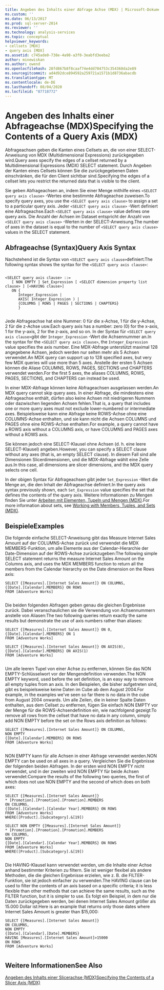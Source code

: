 ```yaml
---
title: Angeben des Inhalts einer Abfrage Achse (MDX) | Microsoft-Dokumentation
ms.custom: ''
ms.date: 06/13/2017
ms.prod: sql-server-2014
ms.reviewer: ''
ms.technology: analysis-services
ms.topic: conceptual
helpviewer_keywords:
- cellsets [MDX]
- query axis [MDX]
ms.assetid: c745ade0-738e-4a98-a3f0-3eabfd3eeba2
author: minewiskan
ms.author: owend
ms.openlocfilehash: 28fd867b8f8caaf74e4dd704753c354368da2e89
ms.sourcegitcommit: ad4d92dce894592a259721a1571b1d8736abacdb
ms.translationtype: MT
ms.contentlocale: de-DE
ms.lasthandoff: 08/04/2020
ms.locfileid: "87718772"
---
```

# <a name="specifying-the-contents-of-a-query-axis-mdx"></a><span data-ttu-id="69a58-102">Angeben des Inhalts einer Abfrageachse (MDX)</span><span class="sxs-lookup"><span data-stu-id="69a58-102">Specifying the Contents of a Query Axis (MDX)</span></span>
  <span data-ttu-id="69a58-103">Abfrageachsen geben die Kanten eines Cellsets an, die von einer SELECT-Anweisung von MDX (Multidimensional Expressions) zurückgegeben wird.</span><span class="sxs-lookup"><span data-stu-id="69a58-103">Query axes specify the edges of a cellset returned by a Multidimensional Expressions (MDX) SELECT statement.</span></span> <span data-ttu-id="69a58-104">Durch Angeben der Kanten eines Cellsets können Sie die zurückgegebenen Daten einschränken, die für den Client sichtbar sind.</span><span class="sxs-lookup"><span data-stu-id="69a58-104">Specifying the edges of a cellset lets you restrict the returned data that is visible to the client.</span></span>  
  
 <span data-ttu-id="69a58-105">Sie geben Abfrageachsen an, indem Sie einer Menge mithilfe eines `<SELECT query axis clause>` -Wertes eine bestimmte Abfrageachse zuweisen.</span><span class="sxs-lookup"><span data-stu-id="69a58-105">To specify query axes, you use the `<SELECT query axis clause>` to assign a set to a particular query axis.</span></span> <span data-ttu-id="69a58-106">Jeder `<SELECT query axis clause>` -Wert definiert eine Abfrageachse.</span><span class="sxs-lookup"><span data-stu-id="69a58-106">Each `<SELECT query axis clause>` value defines one query axis.</span></span> <span data-ttu-id="69a58-107">Die Anzahl der Achsen im Dataset entspricht der Anzahl von `<SELECT query axis clause>` -Werten in der SELECT-Anweisung.</span><span class="sxs-lookup"><span data-stu-id="69a58-107">The number of axes in the dataset is equal to the number of `<SELECT query axis clause>` values in the SELECT statement.</span></span>  
  
## <a name="query-axis-syntax"></a><span data-ttu-id="69a58-108">Abfrageachse (Syntax)</span><span class="sxs-lookup"><span data-stu-id="69a58-108">Query Axis Syntax</span></span>  
 <span data-ttu-id="69a58-109">Nachstehend ist die Syntax von `<SELECT query axis clause>`definiert:</span><span class="sxs-lookup"><span data-stu-id="69a58-109">The following syntax shows the syntax for the `<SELECT query axis clause>`:</span></span>  
  
```  
  
<SELECT query axis clause> ::=  
   [ NON EMPTY ] Set_Expression [ <SELECT dimension property list clause> ] [<HAVING clause>]  
   ON {  
      Integer_Expression |   
      AXIS( Integer_Expression ) |   
      {COLUMNS | ROWS | PAGES | SECTIONS | CHAPTERS}     
      }  
  
```  
  
 <span data-ttu-id="69a58-110">Jede Abfrageachse hat eine Nummer: 0 für die x-Achse, 1 für die y-Achse, 2 für die z-Achse usw.</span><span class="sxs-lookup"><span data-stu-id="69a58-110">Each query axis has a number: zero (0) for the x-axis, 1 for the y-axis, 2 for the z-axis, and so on.</span></span> <span data-ttu-id="69a58-111">In der Syntax für `<SELECT query axis clause>`gibt der `Integer_Expression` -Wert die Achsennummer an.</span><span class="sxs-lookup"><span data-stu-id="69a58-111">In the syntax for the `<SELECT query axis clause>`, the `Integer_Expression` value specifies the axis number.</span></span> <span data-ttu-id="69a58-112">Eine MDX-Abfrage unterstützt maximal 128 angegebene Achsen, jedoch werden nur selten mehr als 5 Achsen verwendet.</span><span class="sxs-lookup"><span data-stu-id="69a58-112">An MDX query can support up to 128 specified axes, but very few MDX queries will use more than 5 axes.</span></span> <span data-ttu-id="69a58-113">Anstelle der ersten 5 Achsen können die Aliase COLUMNS, ROWS, PAGES, SECTIONS und CHAPTERS verwendet werden.</span><span class="sxs-lookup"><span data-stu-id="69a58-113">For the first 5 axes, the aliases COLUMNS, ROWS, PAGES, SECTIONS, and CHAPTERS can instead be used.</span></span>  
  
 <span data-ttu-id="69a58-114">In einer MDX-Abfrage können keine Abfrageachsen ausgelassen werden.</span><span class="sxs-lookup"><span data-stu-id="69a58-114">An MDX query cannot skip query axes.</span></span> <span data-ttu-id="69a58-115">In einer Abfrage, die mindestens eine Abfrageachse enthält, dürfen also keine Achsen mit niedrigeren Nummern oder dazwischen liegenden Achsen fehlen.</span><span class="sxs-lookup"><span data-stu-id="69a58-115">That is, a query that includes one or more query axes must not exclude lower-numbered or intermediate axes.</span></span> <span data-ttu-id="69a58-116">Beispielsweise kann eine Abfrage keine ROWS-Achse ohne eine COLUMNS-Achse enthalten, und sie kann nicht die Achsen COLUMNS und PAGES ohne eine ROWS-Achse enthalten.</span><span class="sxs-lookup"><span data-stu-id="69a58-116">For example, a query cannot have a ROWS axis without a COLUMNS axis, or have COLUMNS and PAGES axes without a ROWS axis.</span></span>  
  
 <span data-ttu-id="69a58-117">Sie können jedoch eine SELECT-Klausel ohne Achsen (d. h. eine leere SELECT-Klausel) angeben.</span><span class="sxs-lookup"><span data-stu-id="69a58-117">However, you can specify a SELECT clause without any axes (that is, an empty SELECT clause).</span></span> <span data-ttu-id="69a58-118">In diesem Fall sind alle Dimensionen Slicerdimensionen, und die MDX-Abfrage wählt eine Zelle aus.</span><span class="sxs-lookup"><span data-stu-id="69a58-118">In this case, all dimensions are slicer dimensions, and the MDX query selects one cell.</span></span>  
  
 <span data-ttu-id="69a58-119">In der obigen Syntax für Abfrageachsen gibt jeder `Set_Expression` -Wert die Menge an, die den Inhalt der Abfrageachse definiert.</span><span class="sxs-lookup"><span data-stu-id="69a58-119">In the query axis syntax previously shown, each `Set_Expression` value specifies the set that defines the contents of the query axis.</span></span> <span data-ttu-id="69a58-120">Weitere Informationen zu Mengen finden Sie unter [Arbeiten mit Elementen, Tupeln und Mengen &#40;MDX&#41;](working-with-members-tuples-and-sets-mdx.md).</span><span class="sxs-lookup"><span data-stu-id="69a58-120">For more information about sets, see [Working with Members, Tuples, and Sets &#40;MDX&#41;](working-with-members-tuples-and-sets-mdx.md).</span></span>  
  
## <a name="examples"></a><span data-ttu-id="69a58-121">Beispiele</span><span class="sxs-lookup"><span data-stu-id="69a58-121">Examples</span></span>  
 <span data-ttu-id="69a58-122">Die folgende einfache SELECT-Anweisung gibt das Measure Internet Sales Amount auf der COLUMNS-Achse zurück und verwendet die MDX MEMBERS-Funktion, um alle Elemente aus der Calendar-Hierarchie der Date-Dimension auf der ROWS-Achse zurückzugeben:</span><span class="sxs-lookup"><span data-stu-id="69a58-122">The following simple SELECT statement returns the measure Internet Sales Amount on the Columns axis, and uses the MDX MEMBERS function to return all the members from the Calendar hierarchy on the Date dimension on the Rows axis:</span></span>  
  
```  
SELECT {[Measures].[Internet Sales Amount]} ON COLUMNS,  
{[Date].[Calendar].MEMBERS} ON ROWS  
FROM [Adventure Works]  
  
```  
  
 <span data-ttu-id="69a58-123">Die beiden folgenden Abfragen geben genau die gleichen Ergebnisse zurück. Dabei veranschaulichen sie die Verwendung von Achsennummern anstelle von Aliasen:</span><span class="sxs-lookup"><span data-stu-id="69a58-123">The two following queries return exactly the same results but demonstrate the use of axis numbers rather than aliases:</span></span>  
  
```  
SELECT {[Measures].[Internet Sales Amount]} ON 0,  
{[Date].[Calendar].MEMBERS} ON 1  
FROM [Adventure Works]  
  
SELECT {[Measures].[Internet Sales Amount]} ON AXIS(0),  
{[Date].[Calendar].MEMBERS} ON AXIS(1)  
FROM [Adventure Works]  
  
```  
  
 <span data-ttu-id="69a58-124">Um alle leeren Tupel von einer Achse zu entfernen, können Sie das NON EMPTY-Schlüsselwort vor der Mengendefinition verwenden.</span><span class="sxs-lookup"><span data-stu-id="69a58-124">The NON EMPTY keyword, used before the set definition, is an easy way to remove all empty tuples from an axis.</span></span> <span data-ttu-id="69a58-125">In den Beispielen, die bisher aufgetreten sind, gibt es beispielsweise keine Daten im Cube ab dem August 2004.</span><span class="sxs-lookup"><span data-stu-id="69a58-125">For example, in the examples we've seen so far there is no data in the cube from August 2004 onwards.</span></span> <span data-ttu-id="69a58-126">Um alle Zeilen, die in keiner Spalte Daten enthalten, aus dem Cellset zu entfernen, fügen Sie einfach NON EMPTY vor der Menge für die ROWS-Achsendefinition ein, wie nachfolgend gezeigt:</span><span class="sxs-lookup"><span data-stu-id="69a58-126">To remove all rows from the cellset that have no data in any column, simply add NON EMPTY before the set on the Rows axis definition as follows:</span></span>  
  
```  
SELECT {[Measures].[Internet Sales Amount]} ON COLUMNS,  
NON EMPTY  
{[Date].[Calendar].MEMBERS} ON ROWS  
FROM [Adventure Works]  
  
```  
  
 <span data-ttu-id="69a58-127">NON EMPTY kann für alle Achsen in einer Abfrage verwendet werden.</span><span class="sxs-lookup"><span data-stu-id="69a58-127">NON EMPTY can be used on all axes in a query.</span></span> <span data-ttu-id="69a58-128">Vergleichen Sie die Ergebnisse der folgenden beiden Abfragen. In der ersten wird NON EMPTY nicht verwendet, und in der zweiten wird NON EMPTY für beide Achsen verwendet:</span><span class="sxs-lookup"><span data-stu-id="69a58-128">Compare the results of the following two queries, the first of which does not use NON EMPTY and the second of which does on both axes:</span></span>  
  
```  
SELECT {[Measures].[Internet Sales Amount]}   
* [Promotion].[Promotion].[Promotion].MEMBERS  
ON COLUMNS,  
{[Date].[Calendar].[Calendar Year].MEMBERS} ON ROWS  
FROM [Adventure Works]  
WHERE([Product].[Subcategory].&[19])  
  
SELECT NON EMPTY {[Measures].[Internet Sales Amount]}   
* [Promotion].[Promotion].[Promotion].MEMBERS  
ON COLUMNS,  
NON EMPTY  
{[Date].[Calendar].[Calendar Year].MEMBERS} ON ROWS  
FROM [Adventure Works]  
WHERE([Product].[Subcategory].&[19])  
  
```  
  
 <span data-ttu-id="69a58-129">Die HAVING-Klausel kann verwendet werden, um die Inhalte einer Achse anhand bestimmter Kriterien zu filtern. Sie ist weniger flexibel als andere Methoden, die die gleichen Ergebnisse erzielen, wie z. B. die FILTER-Funktion, sie ist jedoch einfacher zu verwenden.</span><span class="sxs-lookup"><span data-stu-id="69a58-129">The HAVING clause can be used to filter the contents of an axis based on a specific criteria; it is less flexible than other methods that can achieve the same results, such as the FILTER function, but it is simpler to use.</span></span> <span data-ttu-id="69a58-130">Es folgt ein Beispiel, in dem nur die Daten zurückgegeben werden, bei denen Internet Sales Amount größer als 15.000 Dollar ist:</span><span class="sxs-lookup"><span data-stu-id="69a58-130">Here is an example that returns only those dates where Internet Sales Amount is greater than $15,000:</span></span>  
  
```  
SELECT {[Measures].[Internet Sales Amount]}   
ON COLUMNS,  
NON EMPTY  
{[Date].[Calendar].[Date].MEMBERS}   
HAVING [Measures].[Internet Sales Amount]>15000  
ON ROWS  
FROM [Adventure Works]  
  
```  
  
## <a name="see-also"></a><span data-ttu-id="69a58-131">Weitere Informationen</span><span class="sxs-lookup"><span data-stu-id="69a58-131">See Also</span></span>  
 [<span data-ttu-id="69a58-132">Angeben des Inhalts einer Slicerachse &#40;MDX&#41;</span><span class="sxs-lookup"><span data-stu-id="69a58-132">Specifying the Contents of a Slicer Axis &#40;MDX&#41;</span></span>](mdx-query-and-slicer-axes-specify-the-contents-of-a-slicer-axis.md)  
  
  
